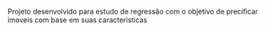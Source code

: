 Projeto desenvolvido para estudo de regressão com o objetivo de precificar imoveis com base em suas caracteristicas
